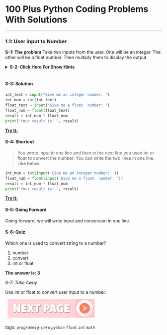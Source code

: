 # 100 Plus Python Coding Problems With Solutions
---

### 1.1: User input to Number

**S-1: The problem**
Take two inputs from the user. One will be an integer. The other will be a float number. Then multiply them to display the output.

<details>
   <summary><b>S-2: Click Here For Show Hints</b></summary>
   <p>Use input. By default, input gives you a string. Then use int and float to convert the input to a number. And then multiply them. <br><br>That’s it.</p>
 </details>
<br>

#### S-3: Solution

```python
int_text = input("Give me an integer number: ")
int_num = int(int_text)
float_text = input("Give me a float  number: ")
float_num = float(float_text)
result = int_num * float_num
print("Your result is: ", result)
```

**[Try It:](/#)**


#### S-4: Shortcut

> You wrote input in one line and then in the next line you used int or float to convert the number. You can write the two lines in one line. Like below 

```python
int_num = int(input('Give me an integer number: '))
float_num = float(input('Give me a float  number: '))
result = int_num * float_num
print('Your result is: ', result)
```

**[Try It:](/#)**
&nbsp;
#### S-5: Going Forward
Going forward, we will write input and conversion in one line.

#### S-6: Quiz
Which one is used to convert string to a number?


1. number
2. convert
3. int or float

**The answer is: 3**


*S-7: Take Away*

Use int or float to convert user input to a number. <br>

&nbsp;
[![Next Page](assets/next-button.png)](Math-Power.md)
&nbsp;

###### tags: `programmig-hero` `python` `float` `int` `math`
